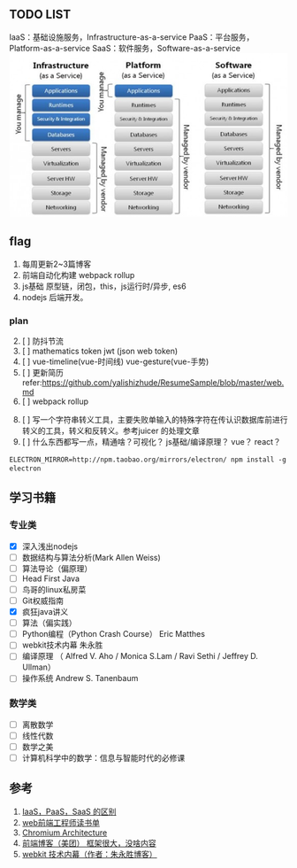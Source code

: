 ## TODO LIST
IaaS：基础设施服务，Infrastructure-as-a-service
PaaS：平台服务，Platform-as-a-service
SaaS：软件服务，Software-as-a-service
![img](./assets/ipsaas.jpg)
## flag
1. 每周更新2~3篇博客
2. 前端自动化构建 webpack rollup
3. js基础 原型链，闭包，this，js运行时/异步, es6
4. nodejs 后端开发。

### plan
<!-- 1. [x] 在项目里立了很多文件和文件夹，但是没有整理 -->
2. [ ] 防抖节流
3. [ ] mathematics token jwt (json web token)
4. [ ] vue-timeline(vue-时间线) vue-gesture(vue-手势)
5. [ ] 更新简历 refer:https://github.com/yalishizhude/ResumeSample/blob/master/web.md 
6. [ ] webpack rollup
<!-- 7. [X] :star: 升级querystring2json的质量 也有200次下载了。 增加了测试和容错 -->
8. [ ] 写一个字符串转义工具，主要失败单输入的特殊字符在传认识数据库前进行转义的工具，转义和反转义。参考juicer 的处理文章
9. [ ] 什么东西都写一点，精通啥？可视化？ js基础/编译原理？ vue？ react？ 

```
ELECTRON_MIRROR=http://npm.taobao.org/mirrors/electron/ npm install -g electron
```

## 学习书籍
### 专业类
- [x] 深入浅出nodejs
- [ ] 数据结构与算法分析(Mark Allen Weiss)
- [ ] 算法导论（偏原理）
- [ ] Head First Java
- [ ] 鸟哥的linux私房菜
- [ ] Git权威指南
- [x] 疯狂java讲义
- [ ] 算法（偏实践） 
- [ ] Python编程（Python Crash Course） Eric Matthes
- [ ] webkit技术内幕 朱永胜
- [ ] 编译原理  （ Alfred V. Aho / Monica S.Lam / Ravi Sethi / Jeffrey D. Ullman）
- [ ] 操作系统 Andrew S. Tanenbaum
### 数学类
- [ ] 离散数学
- [ ] 线性代数
- [ ] 数学之美
- [ ] 计算机科学中的数学：信息与智能时代的必修课

## 参考
1. [IaaS，PaaS，SaaS 的区别](http://www.ruanyifeng.com/blog/2017/07/iaas-paas-saas.html)
2. [web前端工程师读书单](https://www.douban.com/doulist/2772859/)
3. [Chromium Architecture](https://github.com/brave/browser-laptop/wiki/Chromium-Architecture)
4. [前端博客（美团） 框架很大，没啥内容](https://borninsummer.com/Practice-in-Front-End-Engineering-and-Components-Development/part-3/)
5. [webkit 技术内幕（作者：朱永胜博客）](https://blog.csdn.net/milado_nju)